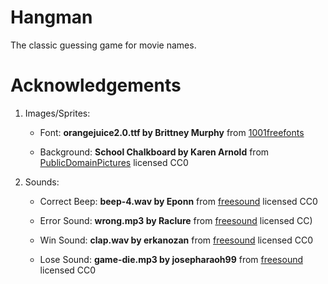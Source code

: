 # Hangman

The classic guessing game for movie names.


# Acknowledgements

1. Images/Sprites:
    - Font: **orangejuice2.0.ttf by Brittney Murphy** from [1001freefonts](https://www.1001freefonts.com/orange-juice.font)

    - Background: **School Chalkboard by Karen Arnold** from [PublicDomainPictures](https://www.publicdomainpictures.net/en/view-image.php?image=37299&picture=school-chalkboard) licensed CC0
    

2. Sounds:
    - Correct Beep: **beep-4.wav by Eponn** from [freesound](https://freesound.org/people/Eponn/sounds/528862/) licensed CC0

    - Error Sound: **wrong.mp3 by Raclure** from [freesound](https://freesound.org/people/Raclure/sounds/483598/) licensed CC)

    - Win Sound: **clap.wav by erkanozan** from [freesound](https://freesound.org/people/erkanozan/sounds/51746/) licensed CC0

     - Lose Sound: **game-die.mp3 by josepharaoh99** from [freesound](https://freesound.org/people/josepharaoh99/sounds/364929/) licensed CC0
